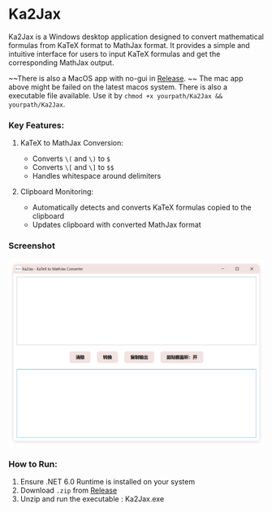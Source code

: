 # Ka2Jax

Ka2Jax is a Windows desktop application designed to convert mathematical formulas from KaTeX format to MathJax format. It provides a simple and intuitive interface for users to input KaTeX formulas and get the corresponding MathJax output.

~~There is also a MacOS app with no-gui in [Release](https://github.com/Yalyenea/Ka2Jax/releases/). ~~
The mac app above might be failed on the latest macos system. There is also a executable file available. Use it by `chmod +x yourpath/Ka2Jax && yourpath/Ka2Jax`.

### **Key Features:**

1. KaTeX to MathJax Conversion:

   - Converts `\(` and `\)` to `$`
   - Converts `\[` and `\]` to `$$`
   - Handles whitespace around delimiters
2. Clipboard Monitoring:

   - Automatically detects and converts KaTeX formulas copied to the clipboard
   - Updates clipboard with converted MathJax format

### **Screenshot**

![1737711482469](image/README/1737711482469.png)

### **How to Run:**

1. Ensure .NET 6.0 Runtime is installed on your system
2. Download `.zip` from [Release](https://github.com/Yalyenea/Ka2Jax/releases/)
3. Unzip and run the executable : Ka2Jax.exe
